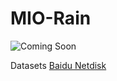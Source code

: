 # MIO-Rain

![Coming Soon](https://img.shields.io/badge/status-coming%20soon-yellow)

Datasets
[Baidu Netdisk](https://pan.baidu.com/s/1GoZvr87o1d0BA_g7-NTTZQ?pwd=xp8z)



